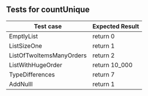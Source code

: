 ## Tests for countUnique

| Test case              |  Expected Result    |
|------------------------|---------------------|
| EmptlyList         |  return 0           |
| ListSizeOne        |  return 1           |
| ListOfTwoItemsManyOrders |  return 2     |
|ListWithHugeOrder | return 10_000   |
| TypeDifferences   | return 7     |
| AddNullI          | return 1    |